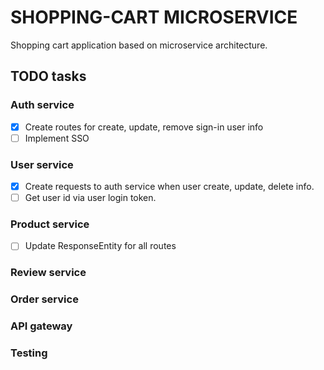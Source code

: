 # SHOPPING-CART MICROSERVICE
Shopping cart application based on microservice architecture.
## TODO tasks
### Auth service
- [x] Create routes for create, update, remove sign-in user info
- [ ] Implement SSO
### User service
- [x] Create requests to auth service when user create, update, delete info.
- [ ] Get user id via user login token.
### Product service
- [ ] Update ResponseEntity for all routes
### Review service

### Order service

### API gateway

### Testing